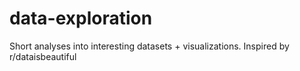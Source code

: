 # data-exploration
Short analyses into interesting datasets + visualizations. Inspired by r/dataisbeautiful
